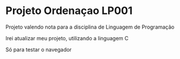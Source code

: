 # Projeto Ordenaçao LP001
 Projeto valendo nota para a disciplina de Linguagem de Programação

 Irei atualizar meu projeto, utilizando a linguagem C

Só para testar o navegador
